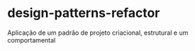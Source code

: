 # design-patterns-refactor
Aplicação de um padrão de projeto criacional, estrutural e um comportamental
